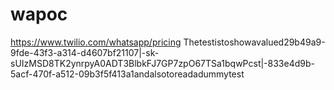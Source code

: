 # wapoc
https://www.twilio.com/whatsapp/pricing
Thetestistoshowavalued29b49a9-9fde-43f3-a314-d4607bf21107|-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|-833e4d9b-5acf-470f-a512-09b3f5f413a1andalsotoreadadummytest
